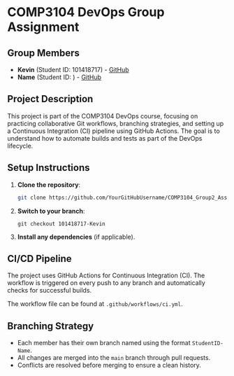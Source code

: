 
# COMP3104 DevOps Group Assignment

## Group Members
- **Kevin** (Student ID: 101418717) - [GitHub](https://github.com/KBTREY35)
- **Name** (Student ID: ) - [GitHub](https://github.com/)

## Project Description
This project is part of the COMP3104 DevOps course, focusing on practicing collaborative Git workflows, branching strategies, and setting up a Continuous Integration (CI) pipeline using GitHub Actions. The goal is to understand how to automate builds and tests as part of the DevOps lifecycle.

## Setup Instructions
1. **Clone the repository**:
   ```bash
   git clone https://github.com/YourGitHubUsername/COMP3104_Group2_Assignment.git
   ```
2. **Switch to your branch**:
   ```
   git checkout 101418717-Kevin
   ```
3. **Install any dependencies** (if applicable).

## CI/CD Pipeline
The project uses GitHub Actions for Continuous Integration (CI). The workflow is triggered on every push to any branch and automatically checks for successful builds.

The workflow file can be found at `.github/workflows/ci.yml`.

## Branching Strategy
- Each member has their own branch named using the format `StudentID-Name`.
- All changes are merged into the `main` branch through pull requests.
- Conflicts are resolved before merging to ensure a clean history.
